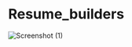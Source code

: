 # Resume_builders
![Screenshot (1)](https://user-images.githubusercontent.com/80634572/231372227-1da6a3bc-7ad0-4c04-8bcd-4d40c4fab9d9.png)
